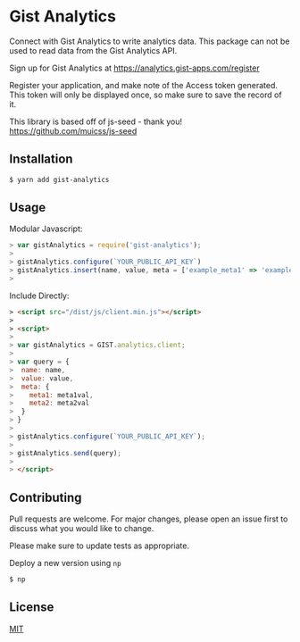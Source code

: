 # Gist Analytics

Connect with Gist Analytics to write analytics data. This package can not be used to read data from the Gist Analytics API.

Sign up for Gist Analytics at https://analytics.gist-apps.com/register

Register your application, and make note of the Access token generated. This
token will only be displayed once, so make sure to save the record of it.

This library is based off of js-seed - thank you! https://github.com/muicss/js-seed


## Installation

 ```bash
 $ yarn add gist-analytics
 ```

## Usage

Modular Javascript:

```javascript
> var gistAnalytics = require('gist-analytics');
>
> gistAnalytics.configure(`YOUR_PUBLIC_API_KEY`)
> gistAnalytics.insert(name, value, meta = ['example_meta1' => 'example_meta1_value']);
>
```

Include Directly:

```html
> <script src="/dist/js/client.min.js"></script>
>
> <script>
>
> var gistAnalytics = GIST.analytics.client;
>
> var query = {
>  name: name,
>  value: value,
>  meta: {
>    meta1: meta1val,
>    meta2: meta2val
>  }
> }
>
> gistAnalytics.configure(`YOUR_PUBLIC_API_KEY`);
>
> gistAnalytics.send(query);
>
> </script>
```

## Contributing
Pull requests are welcome. For major changes, please open an issue first to discuss what you would like to change.

Please make sure to update tests as appropriate.

Deploy a new version using `np`

```bash
$ np
```

## License
[MIT](https://choosealicense.com/licenses/mit/)
